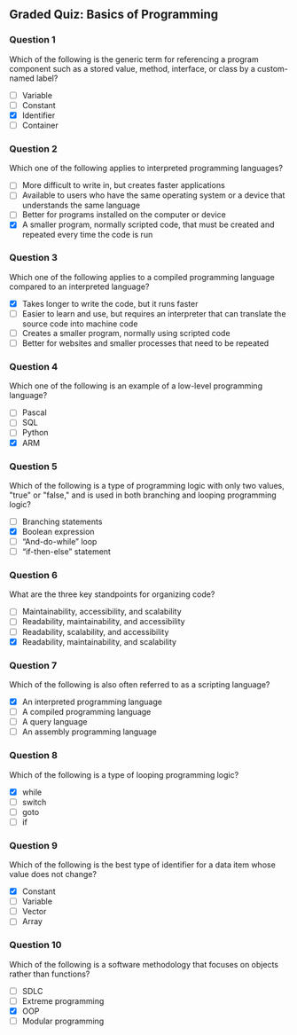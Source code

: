 ## Graded Quiz: Basics of Programming

### Question 1

Which of the following is the generic term for referencing a program component such as a stored value, method, interface, or class by a custom-named label?

-   [ ] Variable
-   [ ] Constant
-   [x] Identifier
-   [ ] Container

### Question 2

Which one of the following applies to interpreted programming languages?

-   [ ] More difficult to write in, but creates faster applications
-   [ ] Available to users who have the same operating system or a device that understands the same language
-   [ ] Better for programs installed on the computer or device
-   [x] A smaller program, normally scripted code, that must be created and repeated every time the code is run

### Question 3

Which one of the following applies to a compiled programming language compared to an interpreted language?

-   [x] Takes longer to write the code, but it runs faster
-   [ ] Easier to learn and use, but requires an interpreter that can translate the source code into machine code
-   [ ] Creates a smaller program, normally using scripted code
-   [ ] Better for websites and smaller processes that need to be repeated

### Question 4

Which one of the following is an example of a low-level programming language?

-   [ ] Pascal
-   [ ] SQL
-   [ ] Python
-   [x] ARM

### Question 5

Which of the following is a type of programming logic with only two values, "true" or "false," and is used in both branching and looping programming logic?

-   [ ] Branching statements
-   [x] Boolean expression
-   [ ] “And-do-while” loop
-   [ ] “if-then-else” statement

### Question 6

What are the three key standpoints for organizing code?

-   [ ] Maintainability, accessibility, and scalability
-   [ ] Readability, maintainability, and accessibility
-   [ ] Readability, scalability, and accessibility
-   [x] Readability, maintainability, and scalability

### Question 7

Which of the following is also often referred to as a scripting language?

-   [x] An interpreted programming language
-   [ ] A compiled programming language
-   [ ] A query language
-   [ ] An assembly programming language

### Question 8

Which of the following is a type of looping programming logic?

-   [x] while
-   [ ] switch
-   [ ] goto
-   [ ] if

### Question 9

Which of the following is the best type of identifier for a data item whose value does not change?

-   [x] Constant
-   [ ] Variable
-   [ ] Vector
-   [ ] Array

### Question 10

Which of the following is a software methodology that focuses on objects rather than functions?

-   [ ] SDLC
-   [ ] Extreme programming
-   [x] OOP
-   [ ] Modular programming
